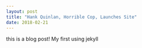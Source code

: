 ```yaml
---
layout: post
title: "Hank Quinlan, Horrible Cop, Launches Site"
date: 2018-02-21
---
```


this is a blog post!  My first using jekyll
